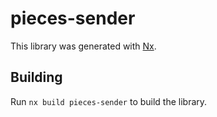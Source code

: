 # pieces-sender

This library was generated with [Nx](https://nx.dev).

## Building

Run `nx build pieces-sender` to build the library.

